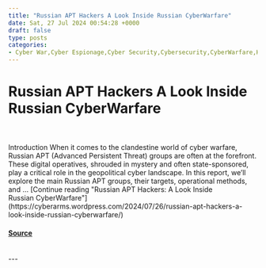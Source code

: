 ```yaml
---
title: "Russian APT Hackers A Look Inside Russian CyberWarfare"
date: Sat, 27 Jul 2024 00:54:28 +0000
draft: false
type: posts
categories: 
- Cyber War,Cyber Espionage,Cyber Security,Cybersecurity,CyberWarfare,Hackers,Hacking,Malware,Red Team,Russia,Security,technology
---
```

# Russian APT Hackers A Look Inside Russian CyberWarfare

<br/>

<br/>
Introduction When it comes to the clandestine world of cyber warfare, Russian APT (Advanced Persistent Threat) groups are often at the forefront. These digital operatives, shrouded in mystery and often state-sponsored, play a critical role in the geopolitical cyber landscape. In this report, we’ll explore the main Russian APT groups, their targets, operational methods, and … [Continue reading "Russian APT Hackers: A Look Inside Russian CyberWarfare"](https://cyberarms.wordpress.com/2024/07/26/russian-apt-hackers-a-look-inside-russian-cyberwarfare/)

#### [Source](https://cyberarms.wordpress.com/2024/07/26/russian-apt-hackers-a-look-inside-russian-cyberwarfare/)

<br/>
---
